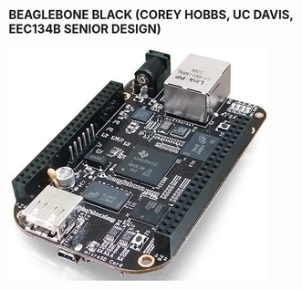 BEAGLEBONE BLACK (COREY HOBBS, UC DAVIS, EEC134B SENIOR DESIGN)
----------------------------------------------------------------

![Alt Text](https://github.com/chobberoni/beagle134/blob/master/images/bbblack.jpg)

